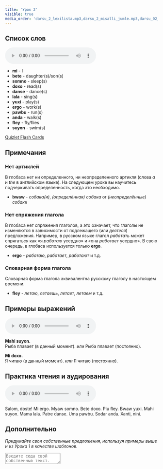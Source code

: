 ```yaml
---
title: 'Урок 2'
visible: true
media_order: 'darsu_2_lexilista.mp3,darsu_2_misalli_jumle.mp3,darsu_02_doxoli_abyasa.mp3'
---
```


## Список слов

<audio controls>
 <source src="/darsu/02/darsu_2_lexilista.mp3" type="audio/mp3" />
 <p>Ваше устройство не поддерживает HTML5 аудио.</p>
</audio>

* **mi** - I
* **bete** - daughter(s)/son(s) 
* **somno** - sleep(s)
* **doxo** - read(s)
* **danse** - dance(s)
* **lala** - sing(s)
* **yuxi** - play(s)
* **ergo** - work(s)
* **pawbu** - run(s)
* **anda** - walk(s)
* **fley** - fly/flies
* **suyon** - swim(s)

[Quizlet Flash Cards](https://quizlet.com/556024287/globasa-101-lesson-2-flash-cards/)

## Примечания
### Нет артиклей

В глобаса нет ни определенного, ни неопределенного артикля (слова _a_ и _the_ в английском языке). На следующем уроке вы научитесь подчеркивать определенность, когда это необходимо.

* **bwaw** - _собака(и)_, _(определённая) собака_ or _(неопределённые) собаки_

### Нет спряжения глагола

В глобаса нет спряжения глаголов, а это означает, что глаголы не изменяются в зависимости от подлежащего (или _деятеля_) предложения. Например, в русском языке глагол _работать_ может спрягаться как «я _работаю_ усердно» и «она _работает_ усердно». В свою очередь, в глобаса используется только **ergo**.

* **ergo** - _работаю_, _работает_, _работают_ и т.д.

### Словарная форма глагола

Словарная форма глагола эквивалентна русскому глаголу в настоящем времени.

* **fley** - _летаю_, _летаешь_, _летает_, _летаем_ и т.д.

## Примеры выражений

<audio controls>
 <source src="/darsu/02/darsu_2_misalli_jumle.mp3" type="audio/mp3" />
 <p>Ваше устройство не поддерживает HTML5 аудио.</p>
</audio>

**Mahi suyon.**   
Рыба плавает (в данный момент). _или_ Рыба плавает (постоянно).  

**Mi doxo.**  
Я читаю (в данный момент). _или_ Я читаю (постоянно).  

## Практика чтения и аудирования

<audio controls>
 <source src="/darsu/02/darsu_02_doxoli_abyasa.mp3" type="audio/mp3" />
 <p>Ваше устройство не поддерживает HTML5 аудио.</p>
</audio>

Salom, doste! Mi ergo. Myaw somno. Bete doxo. Piu fley. Bwaw yuxi. Mahi suyon. Mama lala. Patre danse. Uma pawbu. Sodar anda. Xanti, nini.

## Дополнительно

_Придумайте свои собственные предложения, используя примеры выше и из Урока 1 в качестве шаблонов._

<textarea width="100%" spellcheck="false" placeholder="Введите сюда свой собственный текст."></textarea>